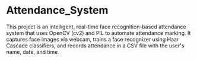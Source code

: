 # Attendance_System
This project is an intelligent, real-time face recognition-based attendance system that uses OpenCV (cv2) and PIL to automate attendance marking. It captures face images via webcam, trains a face recognizer using Haar Cascade classifiers, and records attendance in a CSV file with the user's name, date, and time.
